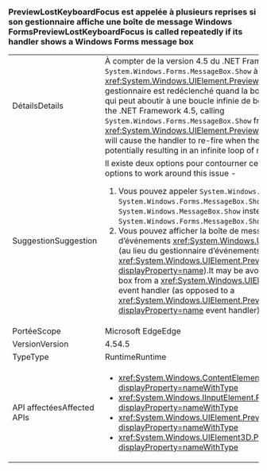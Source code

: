 ### <a name="previewlostkeyboardfocus-is-called-repeatedly-if-its-handler-shows-a-windows-forms-message-box"></a><span data-ttu-id="d08bd-101">PreviewLostKeyboardFocus est appelée à plusieurs reprises si son gestionnaire affiche une boîte de message Windows Forms</span><span class="sxs-lookup"><span data-stu-id="d08bd-101">PreviewLostKeyboardFocus is called repeatedly if its handler shows a Windows Forms message box</span></span>

|   |   |
|---|---|
|<span data-ttu-id="d08bd-102">Détails</span><span class="sxs-lookup"><span data-stu-id="d08bd-102">Details</span></span>|<span data-ttu-id="d08bd-103">À compter de la version 4.5 du .NET Framework, quand vous appelez <code>System.Windows.Forms.MessageBox.Show</code> à partir d’un gestionnaire <xref:System.Windows.UIElement.PreviewLostKeyboardFocus>, le gestionnaire est redéclenché quand la boîte de message est fermée, ce qui peut aboutir à une boucle infinie de boîtes de message.</span><span class="sxs-lookup"><span data-stu-id="d08bd-103">Beginning in the .NET Framework 4.5, calling <code>System.Windows.Forms.MessageBox.Show</code> from a <xref:System.Windows.UIElement.PreviewLostKeyboardFocus> handler will cause the handler to re-fire when the message box is closed, potentially resulting in an infinite loop of message boxes.</span></span>|
|<span data-ttu-id="d08bd-104">Suggestion</span><span class="sxs-lookup"><span data-stu-id="d08bd-104">Suggestion</span></span>|<span data-ttu-id="d08bd-105">Il existe deux options pour contourner ce problème :</span><span class="sxs-lookup"><span data-stu-id="d08bd-105">There are two options to work around this issue -</span></span><ol><li><span data-ttu-id="d08bd-106">Vous pouvez appeler <code>System.Windows.MessageBox.Show</code> au lieu de <code>System.Windows.Forms.MessageBox.Show</code>.</span><span class="sxs-lookup"><span data-stu-id="d08bd-106">It may be avoided by calling <code>System.Windows.MessageBox.Show</code> instead of <code>System.Windows.Forms.MessageBox.Show</code>.</span></span></li><li><span data-ttu-id="d08bd-107">Vous pouvez afficher la boîte de message à partir d’un gestionnaire d’événements <xref:System.Windows.UIElement.LostKeyboardFocus> (au lieu du gestionnaire d’événements <xref:System.Windows.UIElement.PreviewLostKeyboardFocus?displayProperty=name>).</span><span class="sxs-lookup"><span data-stu-id="d08bd-107">It may be avoided by showing the message box from a <xref:System.Windows.UIElement.LostKeyboardFocus> event handler (as opposed to a <xref:System.Windows.UIElement.PreviewLostKeyboardFocus?displayProperty=name> event handler).</span></span></li></ol>|
|<span data-ttu-id="d08bd-108">Portée</span><span class="sxs-lookup"><span data-stu-id="d08bd-108">Scope</span></span>|<span data-ttu-id="d08bd-109">Microsoft Edge</span><span class="sxs-lookup"><span data-stu-id="d08bd-109">Edge</span></span>|
|<span data-ttu-id="d08bd-110">Version</span><span class="sxs-lookup"><span data-stu-id="d08bd-110">Version</span></span>|<span data-ttu-id="d08bd-111">4.5</span><span class="sxs-lookup"><span data-stu-id="d08bd-111">4.5</span></span>|
|<span data-ttu-id="d08bd-112">Type</span><span class="sxs-lookup"><span data-stu-id="d08bd-112">Type</span></span>|<span data-ttu-id="d08bd-113">Runtime</span><span class="sxs-lookup"><span data-stu-id="d08bd-113">Runtime</span></span>|
|<span data-ttu-id="d08bd-114">API affectées</span><span class="sxs-lookup"><span data-stu-id="d08bd-114">Affected APIs</span></span>|<ul><li><xref:System.Windows.ContentElement.PreviewLostKeyboardFocus?displayProperty=nameWithType></li><li><xref:System.Windows.IInputElement.PreviewLostKeyboardFocus?displayProperty=nameWithType></li><li><xref:System.Windows.UIElement.PreviewLostKeyboardFocus?displayProperty=nameWithType></li><li><xref:System.Windows.UIElement3D.PreviewLostKeyboardFocus?displayProperty=nameWithType></li></ul>|

